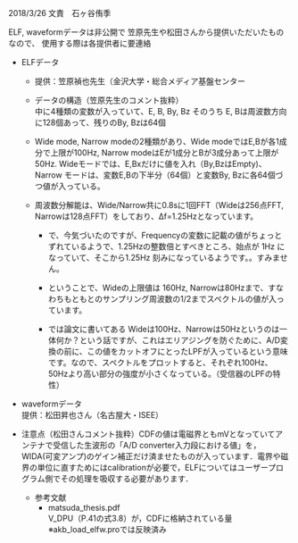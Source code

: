 2018/3/26
文責　石ヶ谷侑季

ELF, waveformデータは非公開で
笠原先生や松田さんから提供いただいたものなので、
使用する際は各提供者に要連絡

- ELFデータ  
    - 提供：笠原禎也先生（金沢大学・総合メディア基盤センター  
    - データの構造（笠原先生のコメント抜粋）  
    中に4種類の変数が入っていて、E, B, By, Bz そのうち E, Bは周波数方向に128個あって、残りのBy, Bzは64個

    - Wide mode, Narrow modeの2種類があり、Wide modeではE,Bが各1成分で上限が100Hz, Narrow modeはEが1成分とBが3成分あって上限が 50Hz. Wideモードでは、E,Bxだけに値を入れ（By,BzはEmpty)、Narrow モードは、変数E,Bの下半分（64個）と変数By, Bzに各64個づつ値が入っている。

    - 周波数分解能は、Wide/Narrow共に0.8sに1回FFT（Wideは256点FFT,　Narrowは128点FFT）をしており、Δf=1.25Hzとなっています。
        - で、今気づいたのですが、Frequencyの変数に記載の値がちょっとずれているようで、1.25Hzの整数倍とすべきところ、始点が 1Hz になっていて、そこから1.25Hz 刻みになっているようです。。すみません。
        - ということで、Wideの上限値は 160Hz, Narrowは80Hzまで、すなわちもともとのサンプリング周波数の1/2までスペクトルの値が入っています。

        - では論文に書いてある Wideは100Hz、Narrowは50Hzというのは一体何か？という話ですが、これはエリアジングを防ぐために、A/D変換の前に、この値をカットオフにとったLPFが入っているという意味です。なので、スペクトルをプロットすると、それぞれ100Hz、50Hzより高い部分の強度が小さくなっている。（受信器のLPFの特性）

- waveformデータ  
提供：松田昇也さん（名古屋大・ISEE）

- 注意点（松田さんコメント抜粋）CDFの値は電磁界ともmVとなっていてアンテナで受信した生波形の「A/D converter入力段における値」を，WIDA(可変アンプ)のゲイン補正だけ済ませたものが入っています．電界や磁界の単位に直すためにはcalibrationが必要で，ELFについてはユーザープログラム側でその処理を吸収する必要があります．
    - 参考文献
        - matsuda_thesis.pdf  
        V_DPU（P.41の式3.8）が，CDFに格納されている量※akb_load_elfw.proでは反映済み
